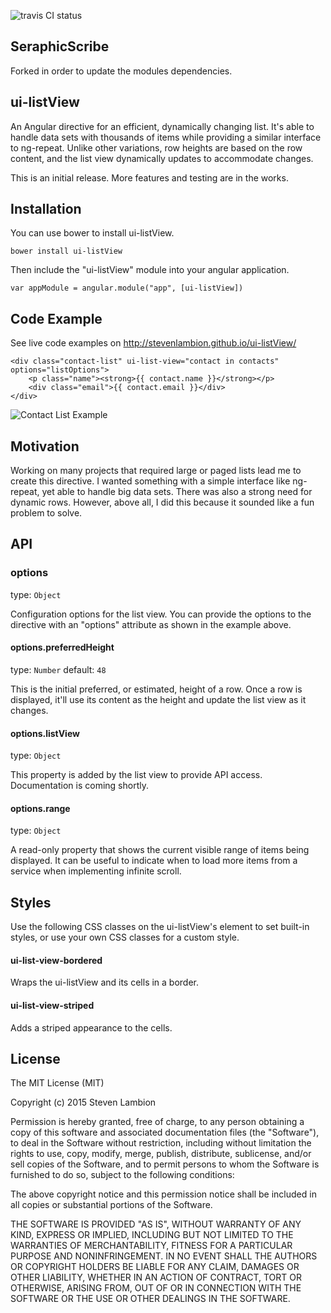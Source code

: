 ![travis CI status](https://travis-ci.org/StevenLambion/ui-listView.svg?branch=master)

## SeraphicScribe

Forked in order to update the modules dependencies.

## ui-listView
An Angular directive for an efficient, dynamically changing list.  It's able to handle data sets with thousands of
items while providing a similar interface to ng-repeat.  Unlike other variations, row heights are based
on the row content, and the list view dynamically updates to accommodate changes.

This is an initial release.  More features and testing are in the works.

## Installation

You can use bower to install ui-listView.

```
bower install ui-listView
```

Then include the "ui-listView" module into your angular application.

```
var appModule = angular.module("app", [ui-listView])
```

## Code Example

See live code examples on http://stevenlambion.github.io/ui-listView/

```
<div class="contact-list" ui-list-view="contact in contacts" options="listOptions">
    <p class="name"><strong>{{ contact.name }}</strong></p>
    <div class="email">{{ contact.email }}</div>
</div>
```

![Contact List Example](/examples/contactList.png?raw=true)

## Motivation

Working on many projects that required large or paged lists lead me to create this directive.  I wanted something with a simple interface like ng-repeat,
yet able to handle big data sets.  There was also a strong need for dynamic rows.  However, above all, I did this because it sounded like a fun problem to solve.

## API

### options
type: `Object`

Configuration options for the list view.  You can provide the options to the directive with an "options" attribute as shown in the example above.

#### options.preferredHeight
type: `Number`
default: `48`

This is the initial preferred, or estimated, height of a row.
Once a row is displayed, it'll use its content as the height and update the list view as it changes.

#### options.listView
type: `Object`

This property is added by the list view to provide API access.  Documentation is coming shortly.

#### options.range
type: `Object`

A read-only property that shows the current visible range of items being displayed.  It can be useful to indicate when to load more items
from a service when implementing infinite scroll.

## Styles
Use the following CSS classes on the ui-listView's element to set built-in styles, or use your own CSS classes for a custom style.

#### ui-list-view-bordered
Wraps the ui-listView and its cells in a border.

#### ui-list-view-striped
Adds a striped appearance to the cells.

## License

The MIT License (MIT)

Copyright (c) 2015 Steven Lambion

Permission is hereby granted, free of charge, to any person obtaining a copy
of this software and associated documentation files (the "Software"), to deal
in the Software without restriction, including without limitation the rights
to use, copy, modify, merge, publish, distribute, sublicense, and/or sell
copies of the Software, and to permit persons to whom the Software is
furnished to do so, subject to the following conditions:

The above copyright notice and this permission notice shall be included in all
copies or substantial portions of the Software.

THE SOFTWARE IS PROVIDED "AS IS", WITHOUT WARRANTY OF ANY KIND, EXPRESS OR
IMPLIED, INCLUDING BUT NOT LIMITED TO THE WARRANTIES OF MERCHANTABILITY,
FITNESS FOR A PARTICULAR PURPOSE AND NONINFRINGEMENT. IN NO EVENT SHALL THE
AUTHORS OR COPYRIGHT HOLDERS BE LIABLE FOR ANY CLAIM, DAMAGES OR OTHER
LIABILITY, WHETHER IN AN ACTION OF CONTRACT, TORT OR OTHERWISE, ARISING FROM,
OUT OF OR IN CONNECTION WITH THE SOFTWARE OR THE USE OR OTHER DEALINGS IN THE
SOFTWARE.

